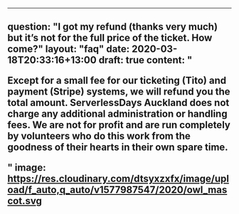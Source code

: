 
---
question: "I got my refund (thanks very much) but it’s not for the full price of the ticket. How come?"
layout: "faq"
date: 2020-03-18T20:33:16+13:00
draft: true
content: "<p>Except for a small fee for our ticketing (Tito) and payment (Stripe) systems, we will refund you the total amount. ServerlessDays Auckland does not charge any additional administration or handling fees. We are not for profit and are run completely by volunteers who do this work from the goodness of their hearts in their own spare time.</p>"
image: https://res.cloudinary.com/dtsyxzxfx/image/upload/f_auto,q_auto/v1577987547/2020/owl_mascot.svg
---

